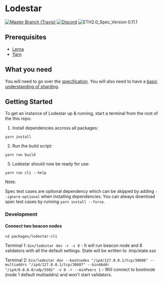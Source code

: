 # Lodestar
[![](https://img.shields.io/travis/com/ChainSafe/lodestar/master.svg?label=master&logo=travis "Master Branch (Travis)")](https://travis-ci.com/ChainSafe/lodestar)
[![Discord](https://img.shields.io/discord/593655374469660673.svg?label=Discord&logo=discord)](https://discord.gg/aMxzVcr)
![ETH2.0_Spec_Version 0.11.1](https://img.shields.io/badge/ETH2.0_Spec_Version-0.11.1-2e86c1.svg)


## Prerequisites

* [Lerna](https://github.com/lerna/lerna)
* [Yarn](https://yarnpkg.com/)

## What you need
You will need to go over the [specification](https://github.com/ethereum/eth2.0-specs). You will also need to have a [basic understanding of sharding](https://github.com/ethereum/wiki/wiki/Sharding-FAQs). 

## Getting Started

To get an instance of Lodestar up & running, start a terminal from the root of the this repo:

1. Install dependencies accross all packages:
```
yarn install
```

2. Run the build script:
```
yarn run build
```


3. Lodestar should now be ready for use:
```
yarn run cli --help
```

Note:

Spec test cases are optional dependency which can be skipped by adding `--ignore-optional` when installing dependencies.
You can always download spec test cases by running `yarn install --force`.

### Development

#### Connect two beacon nodes

`cd packages/lodestar-cli`

Terminal 1:
`bin/lodestar dev -r -c 8` - It will run beacon node and 8 validators with all the default settings. State will be written to .tmp/state.ssz

Terminal 2:
`bin/lodestar dev --bootnodes "/ip4/127.0.0.1/tcp/30606" --multiaddrs "/ip4/127.0.0.1/tcp/30607" --bindAddr "/ip4/0.0.0.0/udp/5502" -v 0 -r --minPeers 1` - Will connect to bootnode (node 1 default multiaddrs) and won't start validators.

<!---
### Starting private eth1 chain

`./bin/lodestar eth1:dev -m "vast thought differ pull jewel broom cook wrist tribe word before omit"`

This will start ganache server on `http://127.0.0.1:8545`. For more configuration check `./bin/lodestar eth1:dev --help`

### Starting lodestar beacon chain

`./bin/lodestar beacon --db test-db --eth1RpcUrl http://127.0.0.1:8545 --depositContract <depositContractAddress>`

You will see deposit contract address in console if you used `./bin/lodestar eth1:dev`.  

### Making validator deposit

`./bin/lodestar deposit -m "vast thought differ pull jewel broom cook wrist tribe word before omit" -n http://127.0.0.1:8545 -c <depositContractAddress>>`

This will trigger 10 deposits to deposit contract which will trigger beacon chain initialization. Make sure to use same mnemonic which you used to start eth1 network.  

**NOTE:** If you'd like to silence the client's logs, set the `LODESTAR_SILENCE` environment variable to `true`.
-->
